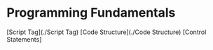 # Programming Fundamentals
[Script Tag](./Script Tag)
[Code Structure](./Code Structure)
[Control Statements]
